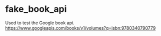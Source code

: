 # fake_book_api
Used to test the Google book api. https://www.googleapis.com/books/v1/volumes?q=isbn:9780340790779
